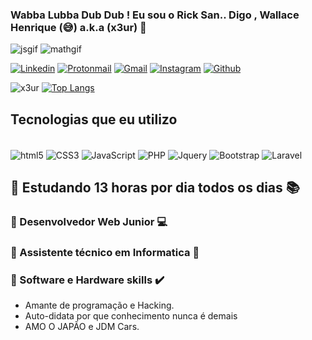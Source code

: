 ### Wabba Lubba Dub Dub ! Eu sou o Rick San.. Digo , Wallace Henrique (:sweat_smile:) a.k.a (x3ur) :wave: 

![jsgif](https://user-images.githubusercontent.com/98850074/160257612-2ef81555-46ca-4558-b821-c5c82b96f37d.gif)
![mathgif](https://user-images.githubusercontent.com/98850074/160257663-36e4a4dc-2844-487f-b9b7-46512d00df57.gif)

[![Linkedin](https://img.shields.io/badge/LinkedIn-0077B5?style=for-the-badge&logo=linkedin&logoColor=white)](https://www.linkedin.com/in/wallace-henrique-b67038203/)
[![Protonmail](https://img.shields.io/badge/ProtonMail-8B89CC?style=for-the-badge&logo=protonmail&logoColor=white)](https://mail.protonmail.com/u/0/inbox)
[![Gmail](https://img.shields.io/badge/Gmail-D14836?style=for-the-badge&logo=gmail&logoColor=white)](https://mail.google.com/mail/u/0/#inbox)
[![Instagram](https://img.shields.io/badge/Instagram-E4405F?style=for-the-badge&logo=instagram&logoColor=white)](https://www.instagram.com/w.manji/)
[![Github](https://img.shields.io/badge/GitHub-100000?style=for-the-badge&logo=github&logoColor=white)](https://github.com/iamx3ur?tab=repositories)

![x3ur](https://github-readme-stats.vercel.app/api?username=iamx3ur&show_icons=true&theme=radical)
[![Top Langs](https://github-readme-stats.vercel.app/api/top-langs/?username=iamx3ur&exclude_repo=github-readme-stats,iamx3ur.github.io)](https://github.com/iamx3ur/github-readme-stats)

## Tecnologias que eu utilizo

<div style="display: inline_block"><br/>
<img align="center" alt="html5" src="https://img.shields.io/badge/HTML5-E34F26?style=for-the-badge&logo=html5&logoColor=white">
<img align="center" alt="CSS3" src="https://img.shields.io/badge/CSS3-1572B6?style=for-the-badge&logo=css3&logoColor=white">
<img align="center" alt="JavaScript" src="https://img.shields.io/badge/JavaScript-F7DF1E?style=for-the-badge&logo=javascript&logoColor=black">
<img align="center" alt="PHP" src="https://img.shields.io/badge/PHP-777BB4?style=for-the-badge&logo=php&logoColor=white">
<img align="center" alt="Jquery" src="https://img.shields.io/badge/jQuery-0769AD?style=for-the-badge&logo=jquery&logoColor=white">
<img align="center" alt="Bootstrap" src="https://img.shields.io/badge/Bootstrap-563D7C?style=for-the-badge&logo=bootstrap&logoColor=white">
<img align="center" alt="Laravel" src="https://img.shields.io/badge/Laravel-FF2D20?style=for-the-badge&logo=laravel&logoColor=white">

</div>

## 📌 Estudando 13 horas por dia todos os dias :books:

### 📌 Desenvolvedor Web Junior 💻
### 📌 Assistente técnico em Informatica 🔧
### 📌 Software e Hardware skills ✔️

- Amante de programação e Hacking.
- Auto-didata por que conhecimento nunca é demais
- AMO O JAPÃO e JDM Cars.
